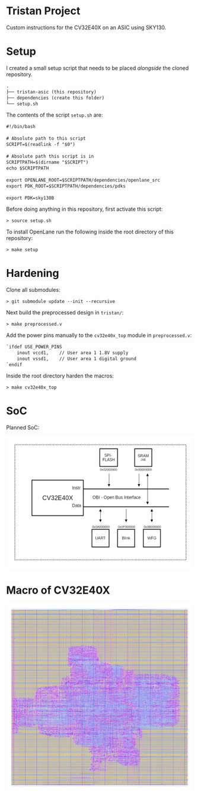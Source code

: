 # Tristan Project

Custom instructions for the CV32E40X on an ASIC using SKY130.

# Setup

I created a small setup script that needs to be placed *alongside* the cloned repository.

```
.
├── tristan-asic (this repository)
├── dependencies (create this folder)
└── setup.sh
```

The contents of the script `setup.sh` are:

```
#!/bin/bash 

# Absolute path to this script
SCRIPT=$(readlink -f "$0")

# Absolute path this script is in
SCRIPTPATH=$(dirname "$SCRIPT")
echo $SCRIPTPATH

export OPENLANE_ROOT=$SCRIPTPATH/dependencies/openlane_src 
export PDK_ROOT=$SCRIPTPATH/dependencies/pdks

export PDK=sky130B
```

Before doing anything in this repository, first activate this script:

	> source setup.sh

To install OpenLane run the following inside the root directory of this repository:

	> make setup

# Hardening

Clone all submodules:

	> git submodule update --init --recursive

Next build the preprocessed design in `tristan/`:

	> make preprocessed.v

Add the power pins manually to the `cv32e40x_top` module in `preprocessed.v`:

```
`ifdef USE_POWER_PINS
    inout vccd1,	// User area 1 1.8V supply
    inout vssd1,	// User area 1 digital ground
`endif
```

Inside the root directory harden the macros:

	> make cv32e40x_top

# SoC

Planned SoC:

![block_diagram.png](img/block_diagram.png)

# Macro of CV32E40X

![cv32e40x.png](img/cv32e40x_top.png)